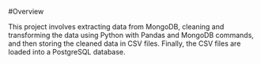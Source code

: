 #Overview


This project involves extracting data from MongoDB, cleaning and transforming the data using Python with Pandas and MongoDB commands, and then storing the cleaned data in CSV files. Finally, the CSV files are loaded into a PostgreSQL database.